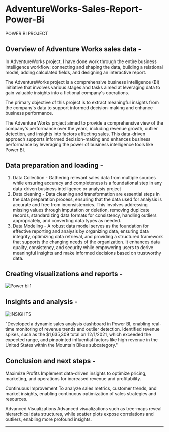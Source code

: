 # AdventureWorks-Sales-Report-Power-Bi
POWER BI PROJECT


## Overview of Adventure Works sales data - 

In AdventureWorks project, I have done work through the entire business intelligence workflow: connecting and shaping the data, building a relational model, adding calculated fields, and designing an interactive report.

The AdventureWorks project is a comprehensive business intelligence (BI) initiative that involves various stages and tasks aimed at leveraging data to gain valuable insights into a fictional company's operations.

The primary objective of this project is to extract meaningful insights from the company's data to support informed decision-making and enhance business performance.

The Adventure Works project aimed to provide a comprehensive view of the company's performance over the years, including revenue growth, outlier detection, and insights into factors affecting sales. This data-driven approach supports informed decision-making and enhances business performance by leveraging the power of business intelligence tools like Power BI.



## Data preparation and loading -

1. Data Collection - Gathering relevant sales data from multiple sources while ensuring accuracy and completeness is a foundational step in any data-driven business intelligence or analysis project
2. Data cleaning - Data cleaning and transformation are essential steps in the data preparation process, ensuring that the data used for analysis is accurate and free from inconsistencies. This involves 
                   addressing missing values through imputation or deletion, removing duplicate records, standardizing data formats for consistency, handling outliers appropriately, and converting data types as 
                   needed. 
3. Data Modeling - A robust data model serves as the foundation for effective reporting and analysis by organizing data, ensuring data integrity, optimizing data retrieval, and providing a structured framework 
                   that supports the changing needs of the organization. It enhances data quality, consistency, and security while empowering users to derive meaningful insights and make informed decisions based 
                   on trustworthy data.



## Creating visualizations and reports - 


![Power bi 1](https://github.com/darshanns09/AdventureWorks-Sales-Report-Power-Bi/assets/145355404/42f9cc28-6799-4e11-8580-053b18dcffa4)




## Insights and analysis - 


![INSIGHTS](https://github.com/darshanns09/AdventureWorks-Sales-Report-Power-Bi/assets/145355404/7a6fd298-a621-4e9c-85d5-2a72366f7284)



"Developed a dynamic sales analysis dashboard in Power BI, enabling real-time monitoring of revenue trends and outlier detection. Identified revenue spikes, such as the $1,635,309 total on 12/1/2021, which exceeded the expected range, and pinpointed influential factors like high revenue in the United States within the Mountain Bikes subcategory."



## Conclusion and next steps - 

Maximize Profits
Implement data-driven insights to optimize pricing, marketing, and operations for increased revenue and profitability.

Continuous Improvement
To analyze sales metrics, customer trends, and market insights, enabling continuous optimization of sales strategies and resources.

Advanced Visualizations
Advanced visualizations such as tree-maps reveal hierarchical data structures, while scatter plots expose correlations and outliers, enabling more profound insights.





*****************************************************************************************************************************************************************************************************************
